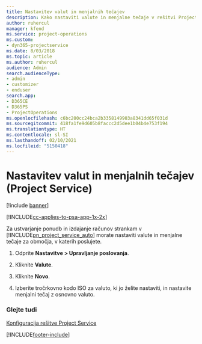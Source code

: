 ```yaml
---
title: Nastavitev valut in menjalnih tečajev
description: Kako nastaviti valute in menjalne tečaje v rešitvi Project Service
author: ruhercul
manager: kfend
ms.service: project-operations
ms.custom:
- dyn365-projectservice
ms.date: 8/03/2018
ms.topic: article
ms.author: ruhercul
audience: Admin
search.audienceType:
- admin
- customizer
- enduser
search.app:
- D365CE
- D365PS
- ProjectOperations
ms.openlocfilehash: c6bc200cc24bca2b3358149903a8341dd65f031d
ms.sourcegitcommit: 418fa1fe9d605b8faccc2d5dee1b04b4e753f194
ms.translationtype: HT
ms.contentlocale: sl-SI
ms.lasthandoff: 02/10/2021
ms.locfileid: "5150418"
---
```

# <a name="set-up-currencies-and-exchange-rates-project-service"></a>Nastavitev valut in menjalnih tečajev (Project Service)

[!include [banner](../includes/psa-now-project-operations.md)]

[!INCLUDE[cc-applies-to-psa-app-1x-2x](../includes/cc-applies-to-psa-app-1x-2x.md)]

Za ustvarjanje ponudb in izdajanje računov strankam v [!INCLUDE[pn_project_service_auto](../includes/pn-project-service-auto.md)] morate nastaviti valute in menjalne tečaje za območja, v katerih poslujete.  
  
1.  Odprite **Nastavitve > Upravljanje poslovanja**.  
  
2.  Kliknite **Valute**.  
  
3.  Kliknite **Novo**.  
  
4.  Izberite tročrkovno kodo ISO za valuto, ki jo želite nastaviti, in nastavite menjalni tečaj z osnovno valuto.  
  
### <a name="see-also"></a>Glejte tudi  
 [Konfiguracija rešitve Project Service](../psa/configure.md)


[!INCLUDE[footer-include](../includes/footer-banner.md)]